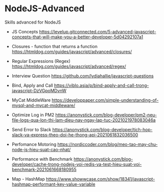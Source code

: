 # NodeJS-Advanced
Skills advanced for NodeJS

- JS Concepts
https://levelup.gitconnected.com/5-advanced-javascript-concepts-that-will-make-you-a-better-developer-5d04292107a1

- Closures - function that returns a function
https://htmldog.com/guides/javascript/advanced/closures/

- Regular Expressions (Regex)
https://htmldog.com/guides/javascript/advanced/regex/

- Interview Question
https://github.com/lydiahallie/javascript-questions 

- Bind, Apply and Call
https://viblo.asia/p/bind-apply-and-call-trong-javascript-DzVGpoMDvnW

- MyCat MiddleWare
https://developpaper.com/simple-understanding-of-mysql-and-mycat-middleware/

- Optimize Log in PM2
https://anonystick.com/blog-developer/pm2-neu-file-logs-qua-lon-thi-lam-dieu-nay-ngay-lap-tuc-2021021978083046a

- Send Error to Slack
https://anonystick.com/blog-developer/tich-hop-slack-va-express-theo-doi-he-thong-api-2021061832036500

- Perfomance Motoring
https://nordiccoder.com/blog/meo-tao-may-chu-node-js-hieu-suat-cao-nhat/

- Performance with Benchmark
https://anonystick.com/blog-developer/cache-trong-nodejs-voi-redis-va-test-hieu-suat-voi-benchmark-2021061668180955

- Map - HashMap
https://www.showwcase.com/show/18341/javascript-hashmap-performant-key-value-variable
